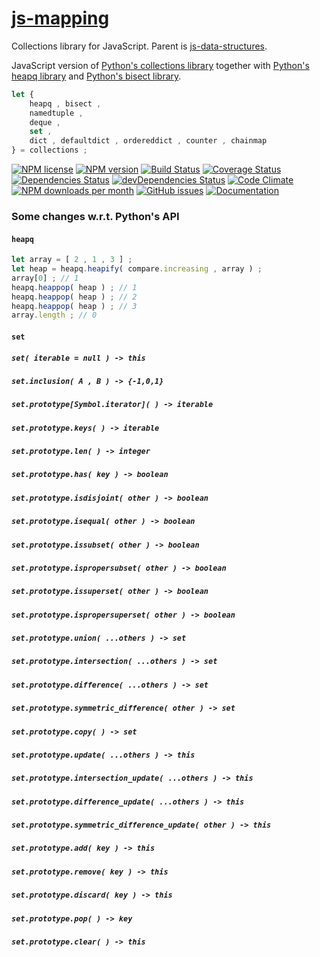 [js-mapping](http://aureooms.github.io/js-mapping)
==

Collections library for JavaScript. Parent is
[js-data-structures](https://github.com/aureooms/js-data-structures).

JavaScript version of
[Python's collections library](https://docs.python.org/3.6/library/collections.html)
together with
[Python's heapq library](https://docs.python.org/3.6/library/heapq.html)
and
[Python's bisect library](https://docs.python.org/3.6/library/bisect.html).

```js
let {
	heapq , bisect ,
	namedtuple ,
	deque ,
	set ,
	dict , defaultdict , ordereddict , counter , chainmap
} = collections ;
```

[![NPM license](http://img.shields.io/npm/l/aureooms-js-mapping.svg?style=flat)](https://raw.githubusercontent.com/aureooms/js-mapping/master/LICENSE)
[![NPM version](http://img.shields.io/npm/v/aureooms-js-mapping.svg?style=flat)](https://www.npmjs.org/package/aureooms-js-mapping)
[![Build Status](http://img.shields.io/travis/aureooms/js-mapping.svg?style=flat)](https://travis-ci.org/aureooms/js-mapping)
[![Coverage Status](http://img.shields.io/coveralls/aureooms/js-mapping.svg?style=flat)](https://coveralls.io/r/aureooms/js-mapping)
[![Dependencies Status](http://img.shields.io/david/aureooms/js-mapping.svg?style=flat)](https://david-dm.org/aureooms/js-mapping#info=dependencies)
[![devDependencies Status](http://img.shields.io/david/dev/aureooms/js-mapping.svg?style=flat)](https://david-dm.org/aureooms/js-mapping#info=devDependencies)
[![Code Climate](http://img.shields.io/codeclimate/github/aureooms/js-mapping.svg?style=flat)](https://codeclimate.com/github/aureooms/js-mapping)
[![NPM downloads per month](http://img.shields.io/npm/dm/aureooms-js-mapping.svg?style=flat)](https://www.npmjs.org/package/aureooms-js-mapping)
[![GitHub issues](http://img.shields.io/github/issues/aureooms/js-mapping.svg?style=flat)](https://github.com/aureooms/js-mapping/issues)
[![Documentation](https://aureooms.github.io/js-mapping/badge.svg)](https://aureooms.github.io/js-mapping/source.html)

### Some changes w.r.t. Python's API

#### `heapq`

```js
let array = [ 2 , 1 , 3 ] ;
let heap = heapq.heapify( compare.increasing , array ) ;
array[0] ; // 1
heapq.heappop( heap ) ; // 1
heapq.heappop( heap ) ; // 2
heapq.heappop( heap ) ; // 3
array.length ; // 0
```
#### `set`

##### `set( iterable = null ) -> this`
##### `set.inclusion( A , B ) -> {-1,0,1}`
##### `set.prototype[Symbol.iterator]( ) -> iterable`
##### `set.prototype.keys( ) -> iterable`
##### `set.prototype.len( ) -> integer`
##### `set.prototype.has( key ) -> boolean`
##### `set.prototype.isdisjoint( other ) -> boolean`
##### `set.prototype.isequal( other ) -> boolean`
##### `set.prototype.issubset( other ) -> boolean`
##### `set.prototype.ispropersubset( other ) -> boolean`
##### `set.prototype.issuperset( other ) -> boolean`
##### `set.prototype.ispropersuperset( other ) -> boolean`
##### `set.prototype.union( ...others ) -> set`
##### `set.prototype.intersection( ...others ) -> set`
##### `set.prototype.difference( ...others ) -> set`
##### `set.prototype.symmetric_difference( other ) -> set`
##### `set.prototype.copy( ) -> set`
##### `set.prototype.update( ...others ) -> this`
##### `set.prototype.intersection_update( ...others ) -> this`
##### `set.prototype.difference_update( ...others ) -> this`
##### `set.prototype.symmetric_difference_update( other ) -> this`
##### `set.prototype.add( key ) -> this`
##### `set.prototype.remove( key ) -> this`
##### `set.prototype.discard( key ) -> this`
##### `set.prototype.pop( ) -> key`
##### `set.prototype.clear( ) -> this`
